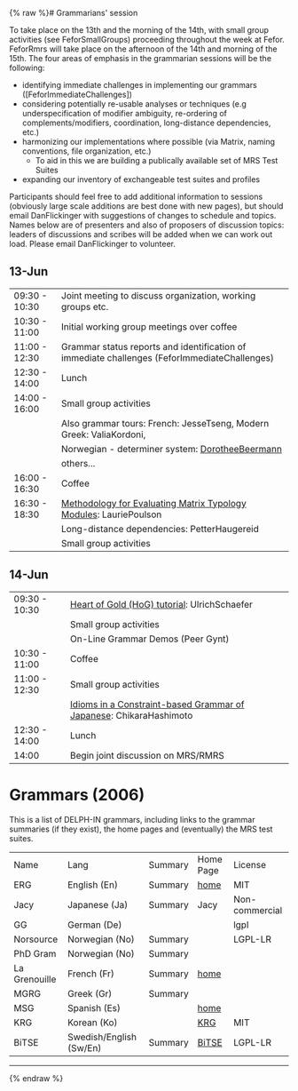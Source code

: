 {% raw %}# Grammarians' session

To take place on the 13th and the morning of the 14th, with small group
activities (see FeforSmallGroups) proceeding
throughout the week at Fefor. FeforRmrs will take place on
the afternoon of the 14th and morning of the 15th. The four areas of
emphasis in the grammarian sessions will be the following:

- identifying immediate challenges in implementing our grammars
(\[FeforImmediateChallenges\])
- considering potentially re-usable analyses or techniques (e.g
underspecification of modifier ambiguity, re-ordering of
complements/modifiers, coordination, long-distance dependencies,
etc.)
- harmonizing our implementations where possible (via Matrix, naming
conventions, file organization, etc.)
  - To aid in this we are building a publically available set of
MRS Test Suites
- expanding our inventory of exchangeable test suites and profiles

Participants should feel free to add additional information to sessions
(obviously large scale additions are best done with new pages), but
should email DanFlickinger with suggestions of changes
to schedule and topics. Names below are of presenters and also of
proposers of discussion topics: leaders of discussions and scribes will
be added when we can work out load. Please email
DanFlickinger to volunteer.

## 13-Jun

|               |                                                                                                                                                           |
|---------------|-----------------------------------------------------------------------------------------------------------------------------------------------------------|
| 09:30 - 10:30 | Joint meeting to discuss organization, working groups etc.                                                                                                |
| 10:30 - 11:00 | Initial working group meetings over coffee                                                                                                                |
| 11:00 - 12:30 | Grammar status reports and identification of immediate challenges (FeforImmediateChallenges)                                  |
| 12:30 - 14:00 | Lunch                                                                                                                                                     |
| 14:00 - 16:00 | Small group activities                                                                                                                |
|               | Also grammar tours: French: JesseTseng, Modern Greek: ValiaKordoni,                                                         |
|               | Norwegian - determiner system: [DorotheeBeermann](/DorotheeBeermann)                                                                                      |
|               | others...                                                                                                                                                 |
| 16:00 - 16:30 | Coffee                                                                                                                                                    |
| 16:30 - 18:30 | [Methodology for Evaluating Matrix Typology Modules](http://faculty.washington.edu/ebender/Fefor_Matrix_Modules_Eval.ppt): LauriePoulson |
|               | Long-distance dependencies: PetterHaugereid                                                                                            |
|               | Small group activities                                                                                                                |

## 14-Jun

|               |                                                                                                                                                                     |
|---------------|---------------------------------------------------------------------------------------------------------------------------------------------------------------------|
| 09:30 - 10:30 | [Heart of Gold (HoG) tutorial](http://www.dfki.de/~uschaefer/delph-in/heartofgold-tutorial-fefor.pdf): UlrichSchaefer                             |
|               | Small group activities                                                                                                                          |
|               | On-Line Grammar Demos (Peer Gynt)                                                                                                                                   |
| 10:30 - 11:00 | Coffee                                                                                                                                                              |
| 11:00 - 12:30 | Small group activities                                                                                                                          |
|               | [Idioms in a Constraint-based Grammar of Japanese](http://pine.kuee.kyoto-u.ac.jp/member/hasimoto/mypapers/delphin060614.pdf): ChikaraHashimoto |
| 12:30 - 14:00 | Lunch                                                                                                                                                               |
| 14:00         | Begin joint discussion on MRS/RMRS                                                                                                                     |

# Grammars (2006)

This is a list of DELPH-IN grammars, including links to the grammar
summaries (if they exist), the home pages and (eventually) the MRS test
suites.

|               |                         |                              |                                                            |                |
|---------------|-------------------------|------------------------------|------------------------------------------------------------|----------------|
| Name          | Lang                    | Summary                      | Home Page                                                  | License        |
| ERG           | English (En)            | Summary        | [home](http://www.delph-in.net/erg/)                       | MIT            |
| Jacy          | Japanese (Ja)           | Summary       | Jacy                                            | Non-commercial |
| GG            | German (De)             |                              |                                                            | lgpl           |
| Norsource     | Norwegian (No)          | Summary  |                                                            | LGPL-LR        |
| PhD Gram      | Norwegian (No)          | Summary    |                                                            |                |
| La Grenouille | French (Fr)             | Summary | [home](http://www.loria.fr/~tseng/grenouille/index.html)   |                |
| MGRG          | Greek (Gr)              | Summary       |                                                            |                |
| MSG           | Spanish (Es)            |                              | [home](http://www.upf.edu/pdi/iula/nuria.bel/MSG/MSG.html) |                |
| KRG           | Korean (Ko)             |                              | [KRG](http://web.khu.ac.kr/~jongbok/projects/krg.html)     | MIT            |
| BiTSE         | Swedish/English (Sw/En) | Summary      | [BiTSE](http://www.ida.liu.se/~sarst/bitse)                | LGPL-LR        |

* * *
<update date omitted for speed>{% endraw %}